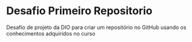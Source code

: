 # Desafio Primeiro Repositorio
Desafio de projeto da DIO para criar um repositório no GitHub usando os conhecimentos adquiridos no curso
